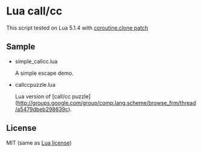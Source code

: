 Lua call/cc
===========

This script tested on Lua 5.1.4 with [coroutine.clone patch](http://lua-users.org/lists/lua-l/2006-01/msg00652.html)

Sample
------

- simple_callcc.lua

  A simple escape demo.

- callccpuzzle.lua

  Lua version of [call/cc puzzle] (http://groups.google.com/group/comp.lang.scheme/browse_frm/thread/a5479dbeb298639c).

License
-------

MIT (same as [Lua license](http://www.lua.org/license.html))
